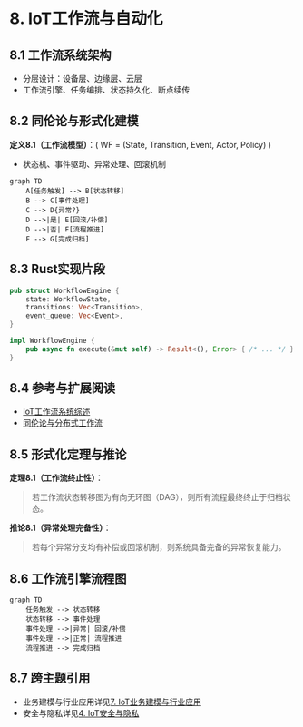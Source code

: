 # 8. IoT工作流与自动化

## 8.1 工作流系统架构

- 分层设计：设备层、边缘层、云层
- 工作流引擎、任务编排、状态持久化、断点续传

## 8.2 同伦论与形式化建模

**定义8.1（工作流模型）**：\( WF = (State, Transition, Event, Actor, Policy) \)

- 状态机、事件驱动、异常处理、回滚机制

```mermaid
graph TD
    A[任务触发] --> B[状态转移]
    B --> C[事件处理]
    C --> D{异常?}
    D -->|是| E[回滚/补偿]
    D -->|否| F[流程推进]
    F --> G[完成归档]
```

## 8.3 Rust实现片段

```rust
pub struct WorkflowEngine {
    state: WorkflowState,
    transitions: Vec<Transition>,
    event_queue: Vec<Event>,
}

impl WorkflowEngine {
    pub async fn execute(&mut self) -> Result<(), Error> { /* ... */ }
}
```

## 8.4 参考与扩展阅读

- [IoT工作流系统综述](https://ieeexplore.ieee.org/document/9120192)
- [同伦论与分布式工作流](https://ncatlab.org/nlab/show/homotopy+type+theory)

## 8.5 形式化定理与推论

**定理8.1（工作流终止性）**：
> 若工作流状态转移图为有向无环图（DAG），则所有流程最终终止于归档状态。

**推论8.1（异常处理完备性）**：
> 若每个异常分支均有补偿或回滚机制，则系统具备完备的异常恢复能力。

## 8.6 工作流引擎流程图

```mermaid
graph TD
    任务触发 --> 状态转移
    状态转移 --> 事件处理
    事件处理 -->|异常| 回滚/补偿
    事件处理 -->|正常| 流程推进
    流程推进 --> 完成归档
```

## 8.7 跨主题引用

- 业务建模与行业应用详见[7. IoT业务建模与行业应用](07_Business_Modeling.md)
- 安全与隐私详见[4. IoT安全与隐私](04_Security_Privacy.md)
